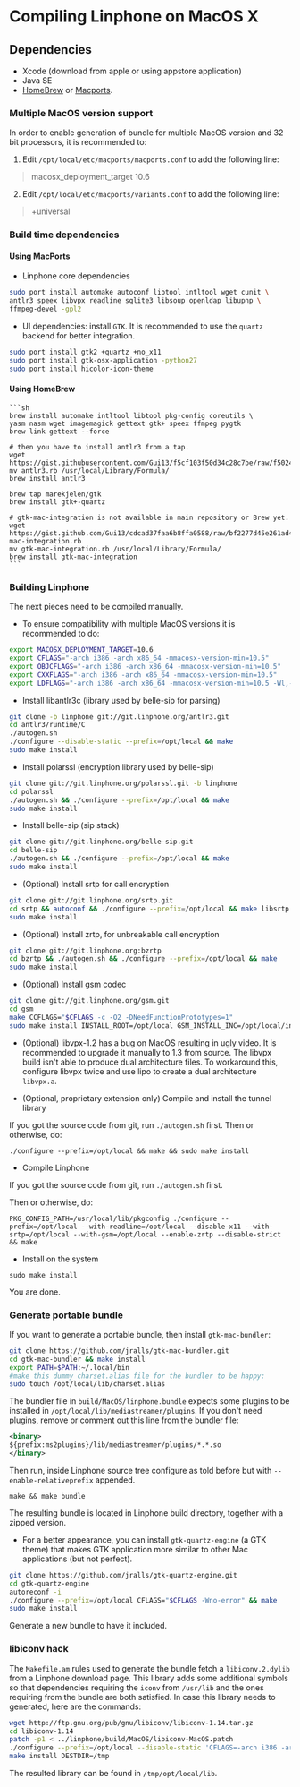 # Compiling Linphone on MacOS X

## Dependencies

* Xcode (download from apple or using appstore application)
* Java SE
* [HomeBrew](http://brew.sh) or [Macports](http://www.macports.org/).

### Multiple MacOS version support

In order to enable generation of bundle for multiple MacOS version and 32 bit processors, it is recommended to:

1. Edit `/opt/local/etc/macports/macports.conf` to add the following line:

 > macosx_deployment_target 10.6

2. Edit `/opt/local/etc/macports/variants.conf` to add the following line:

 > +universal

### Build time dependencies

#### Using MacPorts

* Linphone core dependencies
 ```sh
 sudo port install automake autoconf libtool intltool wget cunit \
 antlr3 speex libvpx readline sqlite3 libsoup openldap libupnp \
 ffmpeg-devel -gpl2
 ```

* UI dependencies: install `GTK`. It is recommended to use the `quartz` backend for better integration.

 ```sh
 sudo port install gtk2 +quartz +no_x11
 sudo port install gtk-osx-application -python27
 sudo port install hicolor-icon-theme
 ```

 #### Using HomeBrew

	```sh
	brew install automake intltool libtool pkg-config coreutils \
	yasm nasm wget imagemagick gettext gtk+ speex ffmpeg pygtk
	brew link gettext --force

	# then you have to install antlr3 from a tap.
	wget https://gist.githubusercontent.com/Gui13/f5cf103f50d34c28c7be/raw/f50242f5e0c3a6d25ed7fca1462bce3a7b738971/antlr3.rb
	mv antlr3.rb /usr/local/Library/Formula/
	brew install antlr3

	brew tap marekjelen/gtk
	brew install gtk+-quartz

	# gtk-mac-integration is not available in main repository or Brew yet.
	wget https://gist.github.com/Gui13/cdcad37faa6b8ffa0588/raw/bf2277d45e261ad48ae1344c4c97f2684974ed87/gtk-mac-integration.rb
	mv gtk-mac-integration.rb /usr/local/Library/Formula/
	brew install gtk-mac-integration
	```


### Building Linphone

The next pieces need to be compiled manually.

* To ensure compatibility with multiple MacOS versions it is recommended to do:

 ```sh
 export MACOSX_DEPLOYMENT_TARGET=10.6
 export CFLAGS="-arch i386 -arch x86_64 -mmacosx-version-min=10.5"
 export OBJCFLAGS="-arch i386 -arch x86_64 -mmacosx-version-min=10.5"
 export CXXFLAGS="-arch i386 -arch x86_64 -mmacosx-version-min=10.5"
 export LDFLAGS="-arch i386 -arch x86_64 -mmacosx-version-min=10.5 -Wl,-headerpad_max_install_names -Wl,-read_only_relocs -Wl,suppress"
 ```

* Install libantlr3c (library used by belle-sip for parsing)

 ```sh
 git clone -b linphone git://git.linphone.org/antlr3.git
 cd antlr3/runtime/C
 ./autogen.sh
 ./configure --disable-static --prefix=/opt/local && make
 sudo make install
 ```

* Install polarssl (encryption library used by belle-sip)
 ```sh
 git clone git://git.linphone.org/polarssl.git -b linphone
 cd polarssl
 ./autogen.sh && ./configure --prefix=/opt/local && make
 sudo make install
 ```

* Install belle-sip (sip stack)

 ```sh
 git clone git://git.linphone.org/belle-sip.git
 cd belle-sip
 ./autogen.sh && ./configure --prefix=/opt/local && make
 sudo make install
 ```

* (Optional) Install srtp for call encryption

 ```sh
 git clone git://git.linphone.org/srtp.git
 cd srtp && autoconf && ./configure --prefix=/opt/local && make libsrtp.a
 sudo make install
 ```

* (Optional) Install zrtp, for unbreakable call encryption

 ```sh
 git clone git://git.linphone.org:bzrtp
 cd bzrtp && ./autogen.sh && ./configure --prefix=/opt/local && make
 sudo make install
 ```

* (Optional) Install gsm codec

 ```sh
 git clone git://git.linphone.org/gsm.git
 cd gsm
 make CCFLAGS="$CFLAGS -c -O2 -DNeedFunctionPrototypes=1"
 sudo make install INSTALL_ROOT=/opt/local GSM_INSTALL_INC=/opt/local/include
 ```

* (Optional) libvpx-1.2 has a bug on MacOS resulting in ugly video. It is recommended to upgrade it manually to 1.3 from source.
The libvpx build isn't able to produce dual architecture files. To workaround this, configure libvpx twice and use lipo to create a dual architecture `libvpx.a`.

* (Optional, proprietary extension only) Compile and install the tunnel library

 If you got the source code from git, run `./autogen.sh` first.
 Then or otherwise, do:

 `./configure --prefix=/opt/local && make && sudo make install`

* Compile Linphone

 If you got the source code from git, run `./autogen.sh` first.

 Then or otherwise, do:

 `PKG_CONFIG_PATH=/usr/local/lib/pkgconfig ./configure --prefix=/opt/local --with-readline=/opt/local --disable-x11 --with-srtp=/opt/local --with-gsm=/opt/local --enable-zrtp --disable-strict && make`

* Install on the system

 `sudo make install`

You are done.

### Generate portable bundle

If you want to generate a portable bundle, then install `gtk-mac-bundler`:

 ```sh
 git clone https://github.com/jralls/gtk-mac-bundler.git
 cd gtk-mac-bundler && make install
 export PATH=$PATH:~/.local/bin
 #make this dummy charset.alias file for the bundler to be happy:
 sudo touch /opt/local/lib/charset.alias
 ```

The bundler file in `build/MacOS/linphone.bundle` expects some plugins to be installed in `/opt/local/lib/mediastreamer/plugins`.
If you don't need plugins, remove or comment out this line from the bundler file:

```xml
<binary>
${prefix:ms2plugins}/lib/mediastreamer/plugins/*.*.so
</binary>
```

Then run, inside Linphone source tree configure as told before but with `--enable-relativeprefix` appended.

 `make && make bundle`

The resulting bundle is located in Linphone build directory, together with a zipped version.

* For a better appearance, you can install `gtk-quartz-engine` (a GTK theme) that makes GTK application more similar to other Mac applications (but not perfect).

 ```sh
 git clone https://github.com/jralls/gtk-quartz-engine.git
 cd gtk-quartz-engine
 autoreconf -i
 ./configure --prefix=/opt/local CFLAGS="$CFLAGS -Wno-error" && make
 sudo make install
 ```

Generate a new bundle to have it included.

### libiconv hack

The `Makefile.am` rules used to generate the bundle fetch a `libiconv.2.dylib` from a Linphone download page.
This library adds some additional symbols so that dependencies requiring the `iconv` from `/usr/lib` and the ones requiring from the bundle are both satisfied.
In case this library needs to generated, here are the commands:

 ```sh
 wget http://ftp.gnu.org/pub/gnu/libiconv/libiconv-1.14.tar.gz
 cd libiconv-1.14
 patch -p1 < ../linphone/build/MacOS/libiconv-MacOS.patch
 ./configure --prefix=/opt/local --disable-static 'CFLAGS=-arch i386 -arch x86_64 -mmacosx-version-min=10.5' 'LDFLAGS=-arch i386 -arch x86_64 -mmacosx-version-min=10.5'  CXXFLAGS="-arch i386 -arch x86_64 -mmacosx-version-min=10.5" && make
 make install DESTDIR=/tmp
 ```

The resulted library can be found in `/tmp/opt/local/lib`.





